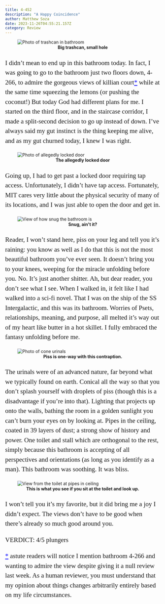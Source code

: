 ```yaml
---
title: 4-452
description: "A Happy Coincidence"
author: Matthew Soza
date: 2023-11-26T04:55:21.157Z
category: Review
---
```

<script context="module">
  import coverImage from '/src/assets/articles/4-452/BathroomSignCover.jpg'

  import trashcan from '/src/assets/articles/4-452/Trashcan.jpg'
  import unlockedDoor from '/src/assets/articles/4-452/UnlockedDoor.jpg'
  import snugHall from '/src/assets/articles/4-452/SnugHall.jpg'
  import coneUrinals from '/src/assets/articles/4-452/SplashlessUrinals.jpg'
  import viewFromToilet from '/src/assets/articles/4-452/ViewFromToilet.jpg'

  metadata.coverImage = coverImage
</script>

<style>
  figure {
    margin-bottom: 3ch;
  }

  p {
    font-family: "miller-display", serif;
    font-weight: 300;
    font-size: 21px;

    line-height: 1.5em;
    margin-bottom: 1em;
  }
  
  p:last-child {
    margin-bottom: 4ch;
  }

  figcaption {
    text-align: center;
  }

  a {
    color: blue;
  }
  a:hover {
    text-decoration: underline;
  }
  a:visited {
    color: purple;
  }
</style>

<figure>
  <img src={trashcan} alt="Photo of trashcan in bathroom">
  <figcaption><b>Big trashcan, small hole</b></figcaption>
</figure>

I didn’t mean to end up in this bathroom today. In fact, I was going to go to the bathroom just two floors down, 4-266, to admire the gorgeous views of killian court<a id='footnotelink' href='#footnote1'>*</a> while at the same time squeezing the lemons (or pushing the coconut!) But today God had different plans for me. I started on the third floor, and in the staircase corridor, I made a split-second decision to go up instead of down. I’ve always said my gut instinct is the thing keeping me alive, and as my gut churned today, I knew I was right. 

<figure>
  <img src={unlockedDoor} alt="Photo of allegedly locked door">
  <figcaption><b>The allegedly locked door</b></figcaption>
</figure>

Going up, I had to get past a locked door requiring tap access. Unfortunately, I didn’t have tap access. Fortunately, MIT cares very little about the physical security of many of its locations, and I was just able to open the door and get in.

<figure>
  <img src={snugHall} alt="View of how snug the bathroom is">
  <figcaption><b>Snug, ain't it?</b></figcaption>
</figure>

Reader, I won’t stand here, piss on your leg and tell you it’s raining: you know as well as I do that this is not the most beautiful bathroom you’ve ever seen. It doesn’t bring you to your knees, weeping for the miracle unfolding before you. No. It’s just another shitter. Ah, but dear reader, you don’t see what I see. When I walked in, it felt like I had walked into a sci-fi novel. That I was on the ship of the SS Intergalactic, and this was its bathroom. Worries of Psets, relationships, meaning, and purpose, all melted it’s way out of my heart like butter in a hot skillet. I fully embraced the fantasy unfolding before me. 

<figure>
  <img src={coneUrinals} alt="Photo of cone urinals">
  <figcaption><b>Piss is one-way with this contraption.</b></figcaption>
</figure>

The urinals were of an advanced nature, far beyond what we typically found on earth. Conical all the way so that you don’t splash yourself with droplets of piss (though this is a disadvantage if you’re into that). Lighting that projects up onto the walls, bathing the room in a golden sunlight you can’t burn your eyes on by looking at. Pipes in the ceiling, coated in 39 layers of dust; a strong show of history and power. One toilet and stall which are orthogonal to the rest, simply because this bathroom is accepting of all perspectives and orientations (as long as you identify as a man). This bathroom was soothing. It was bliss.

<figure>
  <img src={viewFromToilet} alt="View from the toilet at pipes in ceiling">
  <figcaption><b>This is what you see if you sit at the toilet and look up.</b></figcaption>
</figure>

I won’t tell you it’s my favorite, but it did bring me a joy I didn’t expect. The views don’t have to be good when there’s already so much good around you.

VERDICT: 4/5 plungers

<a id='footnote1' href='#footnotelink'>*</a> astute readers will notice I mention bathroom 4-266 and wanting to admire the view despite giving it a null review last week. As a human reviewer, you must understand that my opinion about things changes arbitrarily entirely based on my life circumstances.